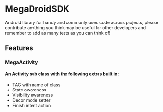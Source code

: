 # MegaDroidSDK
Android library for handy and commonly used code across projects, please contribute anything you think may be useful for other developers and remember to add as many tests as you can think of!

## Features

### MegaActivity

#### An Activity sub class with the following extras built in:

* TAG with name of class
* State awareness
* Visibility awareness
* Decor mode setter
* Finish intent action
